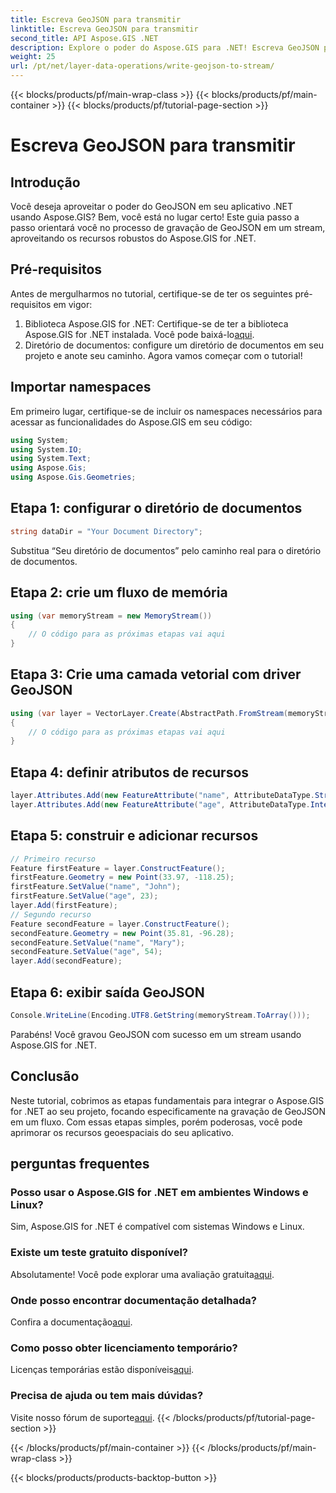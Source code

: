 ```yaml
---
title: Escreva GeoJSON para transmitir
linktitle: Escreva GeoJSON para transmitir
second_title: API Aspose.GIS .NET
description: Explore o poder do Aspose.GIS para .NET! Escreva GeoJSON para transmitir sem esforço. Baixe agora para integração geoespacial perfeita.
weight: 25
url: /pt/net/layer-data-operations/write-geojson-to-stream/
---
```


{{< blocks/products/pf/main-wrap-class >}}
{{< blocks/products/pf/main-container >}}
{{< blocks/products/pf/tutorial-page-section >}}

# Escreva GeoJSON para transmitir

## Introdução
Você deseja aproveitar o poder do GeoJSON em seu aplicativo .NET usando Aspose.GIS? Bem, você está no lugar certo! Este guia passo a passo orientará você no processo de gravação de GeoJSON em um stream, aproveitando os recursos robustos do Aspose.GIS for .NET.
## Pré-requisitos
Antes de mergulharmos no tutorial, certifique-se de ter os seguintes pré-requisitos em vigor:
1. Biblioteca Aspose.GIS for .NET: Certifique-se de ter a biblioteca Aspose.GIS for .NET instalada. Você pode baixá-lo[aqui](https://releases.aspose.com/gis/net/).
2. Diretório de documentos: configure um diretório de documentos em seu projeto e anote seu caminho.
Agora vamos começar com o tutorial!
## Importar namespaces
Em primeiro lugar, certifique-se de incluir os namespaces necessários para acessar as funcionalidades do Aspose.GIS em seu código:
```csharp
using System;
using System.IO;
using System.Text;
using Aspose.Gis;
using Aspose.Gis.Geometries;
```
## Etapa 1: configurar o diretório de documentos
```csharp
string dataDir = "Your Document Directory";
```
Substitua “Seu diretório de documentos” pelo caminho real para o diretório de documentos.
## Etapa 2: crie um fluxo de memória
```csharp
using (var memoryStream = new MemoryStream())
{
    // O código para as próximas etapas vai aqui
}
```
## Etapa 3: Crie uma camada vetorial com driver GeoJSON
```csharp
using (var layer = VectorLayer.Create(AbstractPath.FromStream(memoryStream), Drivers.GeoJson))
{
    // O código para as próximas etapas vai aqui
}
```
## Etapa 4: definir atributos de recursos
```csharp
layer.Attributes.Add(new FeatureAttribute("name", AttributeDataType.String));
layer.Attributes.Add(new FeatureAttribute("age", AttributeDataType.Integer));
```
## Etapa 5: construir e adicionar recursos
```csharp
// Primeiro recurso
Feature firstFeature = layer.ConstructFeature();
firstFeature.Geometry = new Point(33.97, -118.25);
firstFeature.SetValue("name", "John");
firstFeature.SetValue("age", 23);
layer.Add(firstFeature);
// Segundo recurso
Feature secondFeature = layer.ConstructFeature();
secondFeature.Geometry = new Point(35.81, -96.28);
secondFeature.SetValue("name", "Mary");
secondFeature.SetValue("age", 54);
layer.Add(secondFeature);
```
## Etapa 6: exibir saída GeoJSON
```csharp
Console.WriteLine(Encoding.UTF8.GetString(memoryStream.ToArray()));
```
Parabéns! Você gravou GeoJSON com sucesso em um stream usando Aspose.GIS for .NET.
## Conclusão
Neste tutorial, cobrimos as etapas fundamentais para integrar o Aspose.GIS for .NET ao seu projeto, focando especificamente na gravação de GeoJSON em um fluxo. Com essas etapas simples, porém poderosas, você pode aprimorar os recursos geoespaciais do seu aplicativo.
## perguntas frequentes
### Posso usar o Aspose.GIS for .NET em ambientes Windows e Linux?
Sim, Aspose.GIS for .NET é compatível com sistemas Windows e Linux.
### Existe um teste gratuito disponível?
 Absolutamente! Você pode explorar uma avaliação gratuita[aqui](https://releases.aspose.com/).
### Onde posso encontrar documentação detalhada?
 Confira a documentação[aqui](https://reference.aspose.com/gis/net/).
### Como posso obter licenciamento temporário?
 Licenças temporárias estão disponíveis[aqui](https://purchase.aspose.com/temporary-license/).
### Precisa de ajuda ou tem mais dúvidas?
 Visite nosso fórum de suporte[aqui](https://forum.aspose.com/c/gis/33).
{{< /blocks/products/pf/tutorial-page-section >}}

{{< /blocks/products/pf/main-container >}}
{{< /blocks/products/pf/main-wrap-class >}}

{{< blocks/products/products-backtop-button >}}

